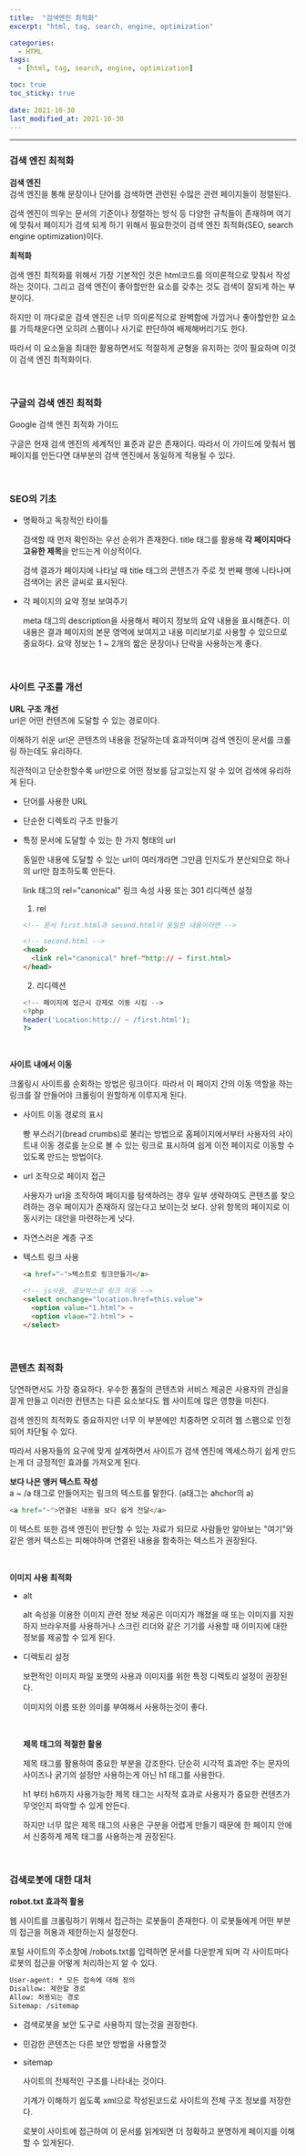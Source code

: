 ```yaml
---
title:  "검색엔진 최적화"
excerpt: "html, tag, search, engine, optimization"

categories:
  - HTML
tags:
  - [html, tag, search, engine, optimization]

toc: true
toc_sticky: true
 
date: 2021-10-30 
last_modified_at: 2021-10-30
---  
```


***

### 검색 엔진 최적화  

**검색 엔진**  
검색 엔진을 통해 문장이나 단어를 검색하면 관련된 수많은 관련 페이지들이 정렬된다.  

검색 엔진이 띄우는 문서의 기준이나 정렬하는 방식 등 다양한 규칙들이 존재하며 여기에 맞춰서 페이지가 검색 되게 하기 위해서 필요한것이 검색 엔진 최적화(SEO, search engine optimization)이다.  

**최적화**    

검색 엔진 최적화를 위해서 가장 기본적인 것은 html코드를 의미론적으로 맞춰서 작성하는 것이다. 그리고 검색 엔진이 좋아할만한 요소를 갖추는 것도 검색이 잘되게 하는 부분이다.  

하지만 이 까다로운 검색 엔진은 너무 의미론적으로 완벽함에 가깝거나 좋아할만한 요소를 가득채운다면 오히려 스팸이나 사기로 판단하여 배제해버리기도 한다.  

따라서 이 요소들을 최대한 활용하면서도 적절하게 균형을 유지하는 것이 필요하며 이것이 검색 엔진 최적화이다.  

<br>

### 구글의 검색 엔진 최적화  

<a hre="http://static.googleusercontent.com/media/www.google.com/ko//intl/ko/webmasters/docs/search-engine-optimization-starter-guide-ko.pdf">Google 검색 엔진 최적화 가이드</a>  

구글은 현재 검색 엔진의 세계적인 표준과 같은 존재이다. 따라서 이 가이드에 맞춰서 웹 페이지를 만든다면 대부분의 검색 엔진에서 동일하게 적용될 수 있다.  

<br>

### SEO의 기초

* 명확하고 독창적인 타이틀  

  검색할 때 먼저 확인하는 우선 순위가 존재한다. title 태그를 활용해 <strong>각 페이지마다 고유한 제목</strong>을 만드는게 이상적이다.  
  
  검색 결과가 페이지에 나타날 때 title 태그의 콘텐츠가 주로 첫 번째 행에 나타나며 검색어는 굵은 글씨로 표시된다.  

* 각 페이지의 요약 정보 보여주기  

  meta 태그의 description을 사용해서 페이지 정보의 요약 내용을 표시해준다. 이 내용은 결과 페이지의 본문 영역에 보여지고 내용 미리보기로 사용할 수 있으므로 중요하다. 요약 정보는 1 ~ 2개의 짧은 문장이나 단락을 사용하는게 좋다.  

<br>

### 사이트 구조를 개선  

**URL 구조 개선**  
url은 어떤 컨텐츠에 도달할 수 있는 경로이다.  

이해하기 쉬운 url은 콘텐츠의 내용을 전달하는데 효과적이며 검색 엔진이 문서를 크롤링 하는데도 유리하다.  

직관적이고 단순한할수록 url만으로 어떤 정보를 담고있는지 알 수 있어 검색에 유리하게 된다.  

* 단어를 사용한 URL

* 단순한 디렉토리 구조 만들기  

* 특정 문서에 도달할 수 있는 한 가지 형태의 url  
   
  동일한 내용에 도달할 수 있는 url이 여러개라면 그만큼 인지도가 분산되므로 하나의 url만 참조하도록 만든다.  

  link 태그의 rel="canonical" 링크 속성 사용 또는 301 리디렉션 설정 

  1) rel  

    ```html
    <!-- 문서 first.html과 second.html이 동일한 내용이라면 -->

    <!-- second.html -->
    <head>
      <link rel="canonical" href-"http:// ~ first.html>
    </head>
    ```
  
  2) 리디렉션  

    ```php
    <!-- 페이지에 접근시 강제로 이동 시킴 -->
    <?php
    header('Location:http:// ~ /first.html');
    ?>
    ```
<br>

**사이트 내에서 이동**  

크롤링시 사이트를 순회하는 방법은 링크이다. 따라서 이 페이지 간의 이동 역할을 하는 링크를 잘 만들어야 크롤링이 원할하게 이루지게 된다.  

* 사이트 이동 경로의 표시  

  빵 부스러기(bread crumbs)로 불리는 방법으로 홈페이지에서부터 사용자의 사이트내 이동 경로를 눈으로 볼 수 있는 링크로 표시하여 쉽게 이전 페이지로 이동할 수 있도록 만드는 방법이다.  

* url 조작으로 페이지 접근  

  사용자가 url을 조작하여 페이지를 탐색하려는 경우 일부 생략하여도 콘텐츠를 찾으려하는 경우 페이지가 존재하지 않는다고 보이는것 보다. 상위 항목의 페이지로 이동시키는 대안을 마련하는게 낫다.  


* 자연스러운 계층 구조  

* 텍스트 링크 사용  

    ```html
    <a href="~">텍스트로 링크만들기</a>

    <!-- js사용, 콤보박스로 링크 이동 -->
    <select onchange="location.href=this.value">
      <option value="1.html"> ~
      <option vlaue="2.html"> ~
    </select>
    ```

<br/>

### 콘텐츠 최적화  

당연하면서도 가장 중요하다. 우수한 품질의 콘텐츠와 서비스 제공은 사용자의 관심을 끌게 만들고 이러한 컨텐츠는 다른 요소보다도 웹 사이트에 많은 영향을 미친다.  

검색 엔진의 최적화도 중요하지만 너무 이 부분에만 치중하면 오히려 웹 스팸으로 인정되어 차단될 수 있다.  

따라서 사용자들의 요구에 맞게 설계하면서 사이트가 검색 엔진에 엑세스하기 쉽게 만드는게 더 긍정적인 효과를 가져오게 된다.  

**보다 나은 앵커 텍스트 작성**  
a ~ /a 태그로 만들어지는 링크의 텍스트를 말한다.  (a태그는 ahchor의 a)

```html
<a href="~">연결된 내용을 보다 쉽게 전달</a>
```

이 텍스트 또한 검색 엔진이 판단할 수 있는 자료가 되므로 사람들만 알아보는 "여기"와 같은 앵커 텍스트는 피해야하며 연결된 내용을 함축하는 텍스트가 권장된다.  

<br>
 
**이미지 사용 최적화**  

* alt  
  
  alt 속성을 이용한 이미지 관련 정보 제공은 이미지가 깨졌을 때 또는 이미지를 지원하지 브라우저를 사용하거나 스크린 리더와 같은 기기를 사용할 때 이미지에 대한 정보를 제공할 수 있게 된다.  

* 디렉토리 설정  

  보편적인 이미지 파일 포맷의 사용과 이미지를 위한 특정 디렉토리 설정이 권장된다.  

  이미지의 이름 또한 의미를 부여해서 사용하는것이 좋다.  

  <br>

  **제목 태그의 적절한 활용**  

  제목 태그를 활용하여 중요한 부분을 강조한다. 단순히 시각적 효과만 주는 문자의 사이즈나 굵기의 설정만 사용하는게 아닌 h1 태그를 사용한다.  

  h1 부터 h6까지 사용가능한 제목 태그는 시작적 효과로 사용자가 중요한 컨텐츠가 무엇인지 파악할 수 있게 만든다.  

  하지만 너무 많은 제목 태그의 사용은 구분을 어렵게 만들기 때문에 한 페이지 안에서 신중하게 제목 태그를 사용하는게 권장된다.  


<br/>

### 검색로봇에 대한 대처  

**robot.txt 효과적 활용**  

웹 사이트를 크롤링하기 위해서 접근하는 로봇들이 존재한다. 이 로봇들에게 어떤 부분의 접근을 허용과 제한하는지 설정한다.  

포털 사이트의 주소창에 /robots.txt를 입력하면 문서를 다운받게 되며 각 사이트마다 로봇의 접근을 어떻게 처리하는지 알 수 있다.  

```html
User-agent: * 모든 접속에 대해 정의
Disallow: 제한할 경로
Allow: 허용되는 경로
Sitemap: /sitemap
```

* 검색로봇을 보안 도구로 사용하지 않는것을 권장한다.  

* 민감한 콘텐츠는 다른 보안 방법을 사용할것

* sitemap  

  사이트의 전체적인 구조를 나타내는 것이다. 

  기계가 이해하기 쉽도록 xml으로 작성된코드로 사이트의 전체 구조 정보를 저장한다.  

  로봇이 사이트에 접근하여 이 문서를 읽게되면 더 정확하고 분명하게 페이지를 이해할 수 있게된다.  